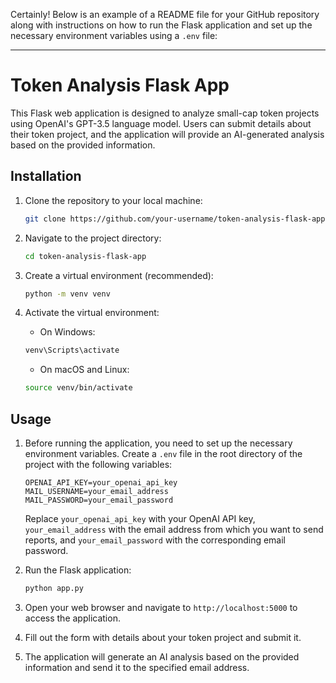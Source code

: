 Certainly! Below is an example of a README file for your GitHub repository along with instructions on how to run the Flask application and set up the necessary environment variables using a `.env` file:

---

# Token Analysis Flask App

This Flask web application is designed to analyze small-cap token projects using OpenAI's GPT-3.5 language model. Users can submit details about their token project, and the application will provide an AI-generated analysis based on the provided information.

## Installation

1. Clone the repository to your local machine:

    ```bash
    git clone https://github.com/your-username/token-analysis-flask-app.git
    ```

2. Navigate to the project directory:

    ```bash
    cd token-analysis-flask-app
    ```

3. Create a virtual environment (recommended):

    ```bash
    python -m venv venv
    ```

4. Activate the virtual environment:

    - On Windows:

    ```bash
    venv\Scripts\activate
    ```

    - On macOS and Linux:

    ```bash
    source venv/bin/activate
    ```

## Usage

1. Before running the application, you need to set up the necessary environment variables. Create a `.env` file in the root directory of the project with the following variables:

    ```plaintext
    OPENAI_API_KEY=your_openai_api_key
    MAIL_USERNAME=your_email_address
    MAIL_PASSWORD=your_email_password
    ```

    Replace `your_openai_api_key` with your OpenAI API key, `your_email_address` with the email address from which you want to send reports, and `your_email_password` with the corresponding email password.

2. Run the Flask application:

    ```bash
    python app.py
    ```

3. Open your web browser and navigate to `http://localhost:5000` to access the application.

4. Fill out the form with details about your token project and submit it.

5. The application will generate an AI analysis based on the provided information and send it to the specified email address.


